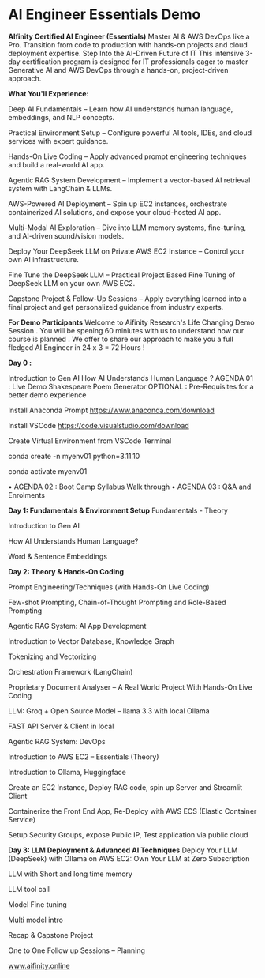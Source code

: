 # AI Engineer Essentials Demo 

**AIfinity Certified AI Engineer (Essentials)**
Master AI & AWS DevOps like a Pro. Transition from code to production with hands-on projects and cloud deployment expertise.
Step Into the AI-Driven Future of IT
This intensive 3-day certification program is designed for IT professionals eager to master Generative AI and AWS DevOps through a hands-on, project-driven approach.

**What You'll Experience:**

Deep AI Fundamentals – Learn how AI understands human language, embeddings, and NLP concepts.

Practical Environment Setup – Configure powerful AI tools, IDEs, and cloud services with expert guidance.

Hands-On Live Coding – Apply advanced prompt engineering techniques and build a real-world AI app.

Agentic RAG System Development – Implement a vector-based AI retrieval system with LangChain & LLMs.

AWS-Powered AI Deployment – Spin up EC2 instances, orchestrate containerized AI solutions, and expose your cloud-hosted AI app.

Multi-Modal AI Exploration – Dive into LLM memory systems, fine-tuning, and AI-driven sound/vision models.

Deploy Your DeepSeek LLM on Private AWS EC2 Instance – Control your own AI infrastructure.

Fine Tune the DeepSeek LLM – Practical Project Based Fine Tuning of DeepSeek LLM on your own AWS EC2.

Capstone Project & Follow-Up Sessions – Apply everything learned into a final project and get personalized guidance from industry experts.


**For Demo Participants**
Welcome to Aifinity Research's Life Changing Demo Session . You will be spening 60 miniutes with us to understand how our course is planned . We offer to share our approach to make you a full fledged AI Engineer in 24 x 3 = 72 Hours ! 


**Day 0 :**

Introduction to Gen AI 
How AI Understands Human Language ?
AGENDA 01 : Live Demo 
Shakespeare Poem Generator 
OPTIONAL : Pre-Requisites for a better demo experience 

Install Anaconda Prompt https://www.anaconda.com/download 
  

Install VSCode https://code.visualstudio.com/download
 
  Create Virtual Environment from VSCode Terminal 
  
  conda create -n myenv01 python=3.11.10
  
  conda activate myenv01

•	AGENDA 02 : Boot Camp Syllabus Walk through 
•	AGENDA 03 : Q&A and Enrolments


**Day 1: Fundamentals & Environment Setup**
Fundamentals - Theory

Introduction to Gen AI

How AI Understands Human Language?

Word & Sentence Embeddings


**Day 2: Theory & Hands-On Coding**

Prompt Engineering/Techniques (with Hands-On Live Coding)

Few-shot Prompting, Chain-of-Thought Prompting and Role-Based Prompting

Agentic RAG System: AI App Development

Introduction to Vector Database, Knowledge Graph

Tokenizing and Vectorizing

Orchestration Framework (LangChain)

Proprietary Document Analyser – A Real World Project With Hands-On Live Coding

LLM: Groq + Open Source Model – llama 3.3 with local Ollama

FAST API Server & Client in local

Agentic RAG System: DevOps

Introduction to AWS EC2 – Essentials (Theory)

Introduction to Ollama, Huggingface

Create an EC2 Instance, Deploy RAG code, spin up Server and Streamlit Client

Containerize the Front End App, Re-Deploy with AWS ECS (Elastic Container Service)

Setup Security Groups, expose Public IP, Test application via public cloud

**Day 3: LLM Deployment & Advanced AI Techniques**
Deploy Your LLM (DeepSeek) with Ollama on AWS EC2: Own Your LLM at Zero Subscription

LLM with Short and long time memory

LLM tool call

Model Fine tuning

Multi model intro

Recap & Capstone Project

One to One Follow up Sessions – Planning


www.aifinity.online


